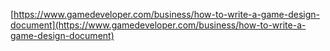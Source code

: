 
[https://www.gamedeveloper.com/business/how-to-write-a-game-design-document](https://www.gamedeveloper.com/business/how-to-write-a-game-design-document)